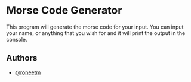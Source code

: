 
# Morse Code Generator

This program will generate the morse code for your input. You can input your name, or anything that you wish for and it will print the output in the console. 

## Authors

- [@roneetm](https://www.github.com/roneetm)

